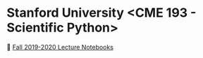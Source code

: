 # Stanford University <CME 193 - Scientific Python>
📖 [Fall 2019-2020 Lecture Notebooks](http://web.stanford.edu/class/cme193/fall_2019_2020_lecs.html)
